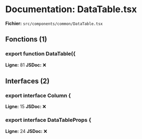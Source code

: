 # Documentation: DataTable.tsx

**Fichier:** `src/components/common/DataTable.tsx`

## Fonctions (1)

### export function DataTable<T>({
**Ligne:** 81
**JSDoc:** ❌

## Interfaces (2)

### export interface Column<T> {
**Ligne:** 15
**JSDoc:** ❌

### export interface DataTableProps<T> {
**Ligne:** 24
**JSDoc:** ❌

